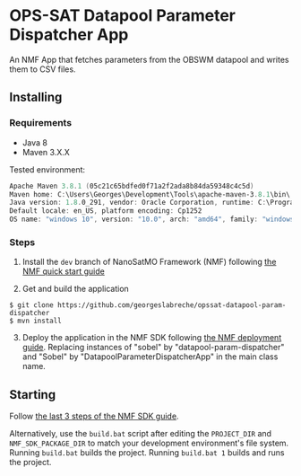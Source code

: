 # OPS-SAT Datapool Parameter Dispatcher App
An NMF App that fetches parameters from the OBSWM datapool and writes them to CSV files.

## Installing

### Requirements
- Java 8
- Maven 3.X.X

Tested environment:
```powershell
Apache Maven 3.8.1 (05c21c65bdfed0f71a2f2ada8b84da59348c4c5d)
Maven home: C:\Users\Georges\Development\Tools\apache-maven-3.8.1\bin\..
Java version: 1.8.0_291, vendor: Oracle Corporation, runtime: C:\Program Files\Java\jdk1.8.0_291\jre
Default locale: en_US, platform encoding: Cp1252
OS name: "windows 10", version: "10.0", arch: "amd64", family: "windows"
```

### Steps
1. Install the `dev` branch of NanoSatMO Framework (NMF) following [the NMF quick start guide](https://nanosat-mo-framework.readthedocs.io/en/latest/quickstart.html)

2. Get and build the application
```
$ git clone https://github.com/georgeslabreche/opssat-datapool-param-dispatcher
$ mvn install
```

3. Deploy the application in the NMF SDK following [the NMF deployment guide](https://nanosat-mo-framework.readthedocs.io/en/latest/apps/packaging.html). Replacing instances of "sobel" by "datapool-param-dispatcher" and "Sobel" by "DatapoolParameterDispatcherApp" in the main class name.

## Starting
Follow [the last 3 steps of the NMF SDK guide](https://nanosat-mo-framework.readthedocs.io/en/latest/sdk.html#running-the-cubesat-simulator). 

Alternatively, use the `build.bat` script after editing the `PROJECT_DIR` and `NMF_SDK_PACKAGE_DIR` to match your development environment's file system. Running `build.bat` builds the project. Running `build.bat 1` builds and runs the project. 

